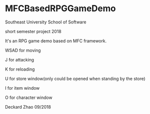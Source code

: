 # MFCBasedRPGGameDemo
Southeast University School of Software

short semester project 2018


It's an RPG game demo based on MFC framework. 

WSAD for moving

J for attacking

K for reloading

U for store window(only could be opened when standing by the store)

I for item window

O for character window


Deckard Zhao 
09/2018
